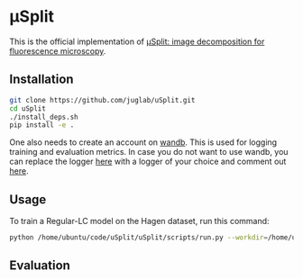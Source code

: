 # μSplit
<!-- ["Swin Transformer: Hierarchical Vision Transformer using Shifted Windows"](https://arxiv.org/pdf/2103.14030.pdf) -->
This is the official implementation of [μSplit: image decomposition for fluorescence microscopy](https://arxiv.org/abs/2106.01883).

## Installation
```bash
git clone https://github.com/juglab/uSplit.git
cd uSplit
./install_deps.sh
pip install -e .
```
One also needs to create an account on [wandb](https://docs.wandb.ai/quickstart). This is used for logging training and evaluation metrics. In case you do not want to use wandb, you can replace the logger [here](usplit/training.py#L406) with a logger of your choice and comment out [here](usplit/training.py#L349).

## Usage
To train a Regular-LC model on the Hagen dataset, run this command:
```bash
python /home/ubuntu/code/uSplit/uSplit/scripts/run.py --workdir=/home/ubuntu/training/uSplit/ -mode=train --datadir=/home/ubuntu/data/ventura_gigascience/ --config=/home/ubuntu/code/uSplit/uSplit/configs/lc_hagen_config.py
```

## Evaluation
```bash
```